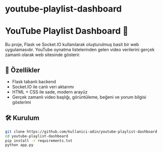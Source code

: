 # youtube-playlist-dashboard
# YouTube Playlist Dashboard 🎥

Bu proje, Flask ve Socket.IO kullanılarak oluşturulmuş basit bir web uygulamasıdır. 
YouTube oynatma listelerinden gelen video verilerini gerçek zamanlı olarak web sitesinde gösterir.

## 🚀 Özellikler

- Flask tabanlı backend
- Socket.IO ile canlı veri aktarımı
- HTML + CSS ile sade, modern arayüz
- Gerçek zamanlı video başlığı, görüntüleme, beğeni ve yorum bilgisi gösterimi

## 🛠 Kurulum

```bash
git clone https://github.com/kullanici-adin/youtube-playlist-dashboard.git
cd youtube-playlist-dashboard
pip install -r requirements.txt
python app.py
